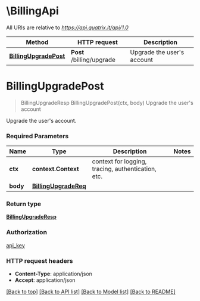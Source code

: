 # \BillingApi

All URIs are relative to *https://api.quatrix.it/api/1.0*

Method | HTTP request | Description
------------- | ------------- | -------------
[**BillingUpgradePost**](BillingApi.md#BillingUpgradePost) | **Post** /billing/upgrade | Upgrade the user&#39;s account


# **BillingUpgradePost**
> BillingUpgradeResp BillingUpgradePost(ctx, body)
Upgrade the user's account

Upgrade the user's account. 

### Required Parameters

Name | Type | Description  | Notes
------------- | ------------- | ------------- | -------------
 **ctx** | **context.Context** | context for logging, tracing, authentication, etc.
  **body** | [**BillingUpgradeReq**](BillingUpgradeReq.md)|  | 

### Return type

[**BillingUpgradeResp**](BillingUpgradeResp.md)

### Authorization

[api_key](../README.md#api_key)

### HTTP request headers

 - **Content-Type**: application/json
 - **Accept**: application/json

[[Back to top]](#) [[Back to API list]](../README.md#documentation-for-api-endpoints) [[Back to Model list]](../README.md#documentation-for-models) [[Back to README]](../README.md)

